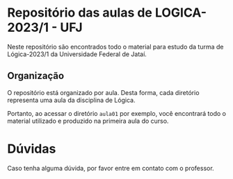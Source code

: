 # Repositório das aulas de LOGICA-2023/1 - UFJ
Neste repositório são encontrados todo o material para estudo da turma de Lógica-2023/1 da Universidade Federal de Jataí.

## Organização
O repositório está organizado por aula. Desta forma, cada diretório representa uma aula da disciplina de Lógica.

Portanto, ao acessar o diretório ``aula01`` por exemplo, você encontrará todo o material utilizado e produzido na primeira aula do curso.

# Dúvidas
Caso tenha alguma dúvida, por favor entre em contato com o professor.